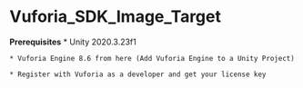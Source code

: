 # Vuforia_SDK_Image_Target

**Prerequisites**
    * Unity 2020.3.23f1
    
    * Vuforia Engine 8.6 from here (Add Vuforia Engine to a Unity Project)
    
    * Register with Vuforia as a developer and get your license key
